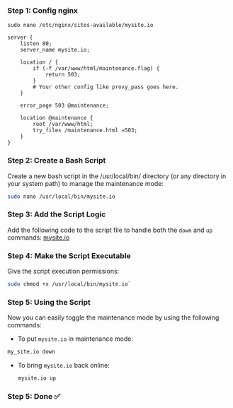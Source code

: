
### Step 1: Config nginx

    sudo nano /etc/nginx/sites-available/mysite.io

```nginx
server {
    listen 80;
    server_name mysite.io;

    location / {
        if (-f /var/www/html/maintenance.flag) {
            return 503;
        }
        # Your other config like proxy_pass goes here.
    }

    error_page 503 @maintenance;
    
    location @maintenance {
        root /var/www/html;
        try_files /maintenance.html =503;
    }
}
```


### Step 2: Create a Bash Script
Create a new bash script in the /usr/local/bin/ directory (or any directory in your system path) to manage the maintenance mode:

```bash
sudo nano /usr/local/bin/mysite.io
```

### Step 3: Add the Script Logic
Add the following code to the script file to handle both the `down` and `up` commands:
[mysite.io](./mysite.io)

### Step 4: Make the Script Executable

Give the script execution permissions:

```bash
sudo chmod +x /usr/local/bin/mysite.io` 
```

### Step 5: Using the Script

Now you can easily toggle the maintenance mode by using the following commands:

-   To put `mysite.io` in maintenance mode:
 
 ```bash   
 my_site.io down
``` 
-   To bring `mysite.io` back online:
    
    ```bash
    mysite.io up
    ```
### Step 5: Done ✅
